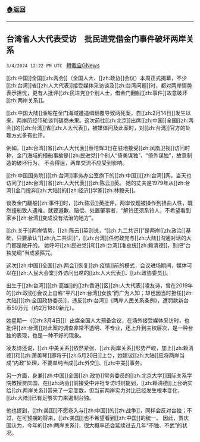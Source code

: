 ###  [:house:返回](README.md)
---


## 台湾省人大代表受访　批民进党借金门事件破坏两岸关系
`3/4/2024 12:22 PM UTC ` [轉載自GNews](https://gnews.org/articles/2363667)

[[zh:中国]]全国[[zh:两会]]（全国人大、[[zh:政协]]会议）本周正式揭幕，不少[[zh:台湾]]省[[zh:人大代表]]接受媒体采访谈及[[zh:台湾问题]]时，都对两岸情势表示担忧，更有人批评[[zh:民进党]]个别人士，借金门翻船[[zh:事件]]故意破坏[[zh:两岸关系]]。

[[zh:中国大陆]]渔船在金门海域遭追缉翻覆导致两死案，自[[zh:2月14日]]发生以来，两岸历经15轮谈判磋商未果。这次前往[[zh:北京]]出席[[zh:中国]]全国[[zh:两会]]的[[zh:台湾]]省[[zh:人大代表]]，被媒体问及此案时，对[[zh:台湾]]官方的处理方式多有批评。

例如，[[zh:台湾]]省[[zh:人大代表]]蔡培辉3日在驻地接受[[zh:凤凰卫视]]访问时称，金门海域的撞船事故是[[zh:民进党]]个别人“倚美谋独”、“倚外谋独”，故意制造的破坏行为， 不会得逞，两岸交流不应受到影响。

[[zh:中国国务院]][[zh:台湾]]事务办公室旗下的[[zh:中国]][[zh:台湾]]网，当天也访问了[[zh:台湾]]省[[zh:人大代表]][[zh:陈云]]英。 她的丈夫是1979年从[[zh:台湾]]金门投奔[[zh:大陆]]的[[zh:经济]]学家[[zh:林毅夫]]。

谈及金门翻船[[zh:事件]]时，[[zh:陈云]]英批评，两岸议题被操作到扭曲人性，既然撞船致人遇难，就要道歉、赔偿、处置肇事者，“解铃还须系铃人，不希望看到家乡[[zh:台湾]]变成没有法治的地方”。

[[zh:关于]]两岸情势，[[zh:陈云]]英则说，“[[zh:九二共识]]”是两岸[[zh:政治]]基础，只要承认“[[zh:九二共识]]”，[[zh:台湾]]任何政党与[[zh:大陆]]沟通对话的大门都是敞开的。 她呼吁[[zh:民进党]]和[[zh:台湾]]准总统[[zh:赖清德]]，别把“台独党纲”当成紧箍咒。

这次[[zh:中国]]全国[[zh:两会]]恢复[[zh:疫情]]前的模式，会议进场期间，媒体可以在[[zh:人民大会堂]]外访问出席的[[zh:人大代表]]、[[zh:政协委员]]。

出生于[[zh:台湾]][[zh:高雄]]的[[zh:香港]]区[[zh:人大代表]]凌友诗，曾在2019年的[[zh:政协]]会议上自称“平凡[[zh:台湾]]女孩”而广为人知；却也因当时担任[[zh:大陆]][[zh:全国政协委员]]，违反[[zh:台湾]]《两岸人民关系条例》，遭罚款新台币50万元（约2万1880新元）。

她星期一（[[zh:3月4日]]）出席全国人大预备会议，在场外接受媒体采访时，也批评[[zh:台湾]]对此案的调查非常不透明、不专业，还上升到主权层次，是一种台独的表现，也是一种不好的现象。

凌友诗还说，[[zh:中美关系]]依然紧张、[[zh:两岸关系]]形势严峻，加上[[zh:赖清德]]和[[zh:萧美琴]]即将于[[zh:5月20日]]上台，她建议[[zh:大陆]]应将两岸当成“内政”处理，不要单纯当成[[zh:外交]]、[[zh:中美]]事务。

另一方面，身兼[[zh:中国]]全国[[zh:政协]]常务委员的[[zh:北京大学]]国际关系学院教授贾庆国，在[[zh:两会]]前接受中评社专访时则提到，[[zh:赖清德]]上台确实给[[zh:两岸关系]]带来了一定变数，但当前两岸实力对比已经发生根本变化，[[zh:大陆]]已有足够实力来遏制台独。

他也提到，[[zh:美国]]不愿卷入与[[zh:中国]]的[[zh:战争]]，同样会反对台独；不过，在可预期的将来，[[zh:美国]]也不希望看到[[zh:中国]]的统一。 因此，贾庆国认为，今年的[[zh:两岸关系]]，很大概率还会延续过去几年“不独、不武”的状况。
